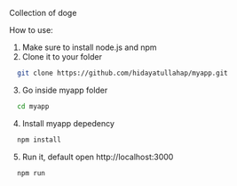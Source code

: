 Collection of doge

How to use:
1. Make sure to install node.js and npm
2. Clone it to your folder 
```sh
  git clone https://github.com/hidayatullahap/myapp.git
```

3. Go inside myapp folder
```sh
  cd myapp
```
4. Install myapp depedency
```sh
  npm install
```
5. Run it, default open http://localhost:3000
```sh
  npm run
```

